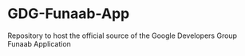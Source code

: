 # GDG-Funaab-App
Repository to host the official source of the Google Developers Group Funaab Application
